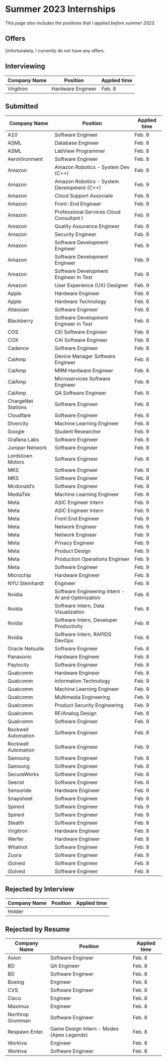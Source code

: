 # Summer 2023 Internships

*This page also includes the positions that I applied before summer 2023.*

## Offers
Unfortunately, I currently do not have any offers.

## Interviewing

| Company Name | Position          | Applied time |
| ------------ | ----------------- | ------------ |
| Virgitron    | Hardware Engineer | Feb. 8       |

## Submitted

| Company Name        | Position                                          | Applied time |
| ------------------- | ------------------------------------------------- | ------------ |
| A10                 | Software Engineer                                 | Feb. 8       |
| ASML                | Database Engineer                                 | Feb. 8       |
| ASML                | LabView Programmer                                | Feb. 8       |
| AeroVironment       | Software Engineer                                 | Feb. 8       |
| Amazon              | Amazon Robotics - System Dev (C++)                | Feb. 9       |
| Amazon              | Amazon Robotics - System Development (C++)        | Feb. 9       |
| Amazon              | Cloud Support Associate                           | Feb. 9       |
| Amazon              | Front-End Engineer                                | Feb. 9       |
| Amazon              | Professional Services Cloud Consultant I          | Feb. 9       |
| Amazon              | Quality Assurance Engineer                        | Feb. 9       |
| Amazon              | Security Engineer                                 | Feb. 9       |
| Amazon              | Software Development Engineer                     | Feb. 9       |
| Amazon              | Software Development Engineer                     | Feb. 9       |
| Amazon              | Software Development Engineer In Test             | Feb. 9       |
| Amazon              | User Experience (UX) Designer                     | Feb. 9       |
| Apple               | Hardware Engineer                                 | Feb. 8       |
| Apple               | Hardware Technology                               | Feb. 8       |
| Atlassian           | Software Engineer                                 | Feb. 8       |
| Blackberry          | Software Development Engineer in Test             | Feb. 8       |
| COS                 | CEI Software Engineer                             | Feb. 8       |
| COX                 | CAI Software Engineer                             | Feb. 8       |
| Cadence             | Software Engineer                                 | Feb. 8       |
| CalAmp              | Device Manager Software Engineer                  | Feb. 8       |
| CalAmp              | MRM Hardware Engineer                             | Feb. 8       |
| CalAmp              | Microservices Software Engineer                   | Feb. 8       |
| CalAmp              | QA Software Engineer                              | Feb. 8       |
| ChargeNet Stations  | Software Engineer                                 | Feb. 8       |
| Cloudfare           | Software Engineer                                 | Feb. 8       |
| Divercity           | Machine Learning Engineer                         | Feb. 8       |
| Google              | Student Researcher                                | Feb. 9       |
| Grafana Labs        | Software Engineer                                 | Feb. 8       |
| Juniper Network     | Software Engineer                                 | Feb. 8       |
| Lordstown Motors    | Software Engineer                                 | Feb. 8       |
| MKS                 | Software Engineer                                 | Feb. 8       |
| MKS                 | Software Engineer                                 | Feb. 8       |
| Mcdonald’s          | Software Engineer                                 | Feb. 9       |
| MediaTek            | Machine Learning Engineer                         | Feb. 8       |
| Meta                | ASIC Engineer Intern                              | Feb. 9       |
| Meta                | ASIC Engineer Intern                              | Feb. 9       |
| Meta                | Front End Engineer                                | Feb. 9       |
| Meta                | Network Engineer                                  | Feb. 9       |
| Meta                | Network Engineer                                  | Feb. 9       |
| Meta                | Privacy Engineer                                  | Feb. 9       |
| Meta                | Product Design                                    | Feb. 9       |
| Meta                | Production Operations Engineer                    | Feb. 9       |
| Meta                | Software Engineer                                 | Feb. 9       |
| Microchip           | Hardware Engineer                                 | Feb. 8       |
| NYU Steinhardt      | Engineer                                          | Feb. 8       |
| Nvidia              | Software Engineering Intern - AI and Optimization | Feb. 8       |
| Nvidia              | Software Intern, Data Visualization               | Feb. 8       |
| Nvidia              | Software Intern, Developer Productivity           | Feb. 8       |
| Nvidia              | Software Intern, RAPIDS DevOps                    | Feb. 8       |
| Oracle Netsuite     | Software Engineer                                 | Feb. 8       |
| Panasonic           | Hardware Engineer                                 | Feb. 8       |
| Paylocity           | Software Engineer                                 | Feb. 8       |
| Qualcomm            | Hardware Engineer                                 | Feb. 8       |
| Qualcomm            | Information Technology                            | Feb. 9       |
| Qualcomm            | Machine Learning Engineer                         | Feb. 9       |
| Qualcomm            | Multimedia Engineering                            | Feb. 9       |
| Qualcomm            | Product Security Engineering                      | Feb. 9       |
| Qualcomm            | RF/Analog Design                                  | Feb. 8       |
| Qualcomm            | Software Engineer                                 | Feb. 9       |
| Rockwell Automation | Software Engineer                                 | Feb. 8       |
| Rockwell Automation | Software Engineer                                 | Feb. 9       |
| Samsung             | Software Engineer                                 | Feb. 8       |
| Samsung             | Software Engineer                                 | Feb. 8       |
| SecureWorks         | Software Engineer                                 | Feb. 8       |
| Seerist             | Software Engineer                                 | Feb. 8       |
| Sensoride           | Hardware Engineer                                 | Feb. 9       |
| Snapsheet           | Software Engineer                                 | Feb. 8       |
| Spirent             | Software Engineer                                 | Feb. 9       |
| Spirent             | Software Engineer                                 | Feb. 9       |
| Stealth             | Software Engineer                                 | Feb. 8       |
| Virgitron           | Hardware Engineer                                 | Feb. 8       |
| Werfer              | Hardware Engineer                                 | Feb. 8       |
| Whatnot             | Software Engineer                                 | Feb. 8       |
| Zuora               | Software Engineer                                 | Feb. 8       |
| iSolved             | Software Engineer                                 | Feb. 8       |
| iSolved             | Software Engineer                                 | Feb. 8       |

## Rejected by Interview

| Company Name | Position | Applied time |
| ------------ | -------- | ------------ |
| Holder       |          |              |



## Rejected by Resume

| Company Name     | Position                                  | Applied time |
| ---------------- | ----------------------------------------- | ------------ |
| Axion            | Software Engineer                         | Feb. 8       |
| BD               | QA Engineer                               | Feb. 8       |
| BD               | Software Engineer                         | Feb. 8       |
| Boeing           | Engineer                                  | Feb. 8       |
| CVS              | Software Engineer                         | Feb. 8       |
| Cisco            | Engineer                                  | Feb. 8       |
| Maximus          | Engineer                                  | Feb. 8       |
| Northrop Grumman | Software Engineer                         | Feb. 8       |
| Respawn Enter.   | Game Design Intern - Modes (Apex Legends) | Feb. 8       |
| Workiva          | Engineer                                  | Feb. 8       |
| Workiva          | Software Engineer                         | Feb. 8       |
